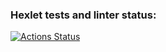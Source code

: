 ### Hexlet tests and linter status:
[![Actions Status](https://github.com/gostyukhin/frontend-project-44/actions/workflows/hexlet-check.yml/badge.svg)](https://github.com/gostyukhin/frontend-project-44/actions)